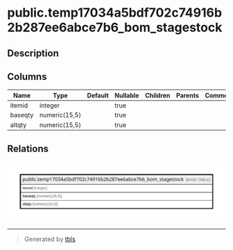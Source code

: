 # public.temp17034a5bdf702c74916b2b287ee6abce7b6_bom_stagestock

## Description

## Columns

| Name | Type | Default | Nullable | Children | Parents | Comment |
| ---- | ---- | ------- | -------- | -------- | ------- | ------- |
| itemid | integer |  | true |  |  |  |
| baseqty | numeric(15,5) |  | true |  |  |  |
| altqty | numeric(15,5) |  | true |  |  |  |

## Relations

![er](public.temp17034a5bdf702c74916b2b287ee6abce7b6_bom_stagestock.svg)

---

> Generated by [tbls](https://github.com/k1LoW/tbls)
